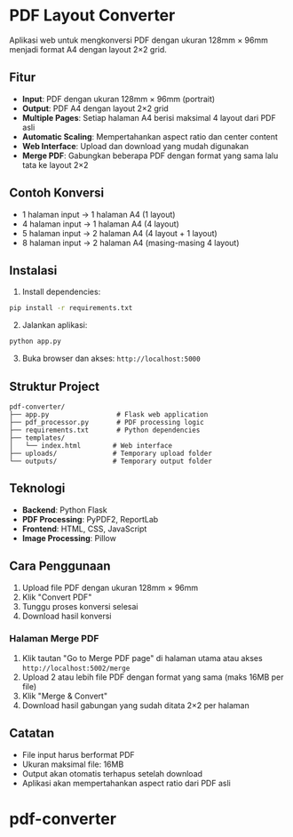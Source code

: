 # PDF Layout Converter

Aplikasi web untuk mengkonversi PDF dengan ukuran 128mm × 96mm menjadi format A4 dengan layout 2×2 grid.

## Fitur

- **Input**: PDF dengan ukuran 128mm × 96mm (portrait)
- **Output**: PDF A4 dengan layout 2×2 grid
- **Multiple Pages**: Setiap halaman A4 berisi maksimal 4 layout dari PDF asli
- **Automatic Scaling**: Mempertahankan aspect ratio dan center content
- **Web Interface**: Upload dan download yang mudah digunakan
- **Merge PDF**: Gabungkan beberapa PDF dengan format yang sama lalu tata ke layout 2×2

## Contoh Konversi

- 1 halaman input → 1 halaman A4 (1 layout)
- 4 halaman input → 1 halaman A4 (4 layout)
- 5 halaman input → 2 halaman A4 (4 layout + 1 layout)
- 8 halaman input → 2 halaman A4 (masing-masing 4 layout)

## Instalasi

1. Install dependencies:
```bash
pip install -r requirements.txt
```

2. Jalankan aplikasi:
```bash
python app.py
```

3. Buka browser dan akses: `http://localhost:5000`

## Struktur Project

```
pdf-converter/
├── app.py                 # Flask web application
├── pdf_processor.py       # PDF processing logic
├── requirements.txt       # Python dependencies
├── templates/
│   └── index.html        # Web interface
├── uploads/              # Temporary upload folder
└── outputs/              # Temporary output folder
```

## Teknologi

- **Backend**: Python Flask
- **PDF Processing**: PyPDF2, ReportLab
- **Frontend**: HTML, CSS, JavaScript
- **Image Processing**: Pillow

## Cara Penggunaan

1. Upload file PDF dengan ukuran 128mm × 96mm
2. Klik "Convert PDF"
3. Tunggu proses konversi selesai
4. Download hasil konversi

### Halaman Merge PDF

1. Klik tautan "Go to Merge PDF page" di halaman utama atau akses `http://localhost:5002/merge`
2. Upload 2 atau lebih file PDF dengan format yang sama (maks 16MB per file)
3. Klik "Merge & Convert"
4. Download hasil gabungan yang sudah ditata 2×2 per halaman

## Catatan

- File input harus berformat PDF
- Ukuran maksimal file: 16MB
- Output akan otomatis terhapus setelah download
- Aplikasi akan mempertahankan aspect ratio dari PDF asli
# pdf-converter

